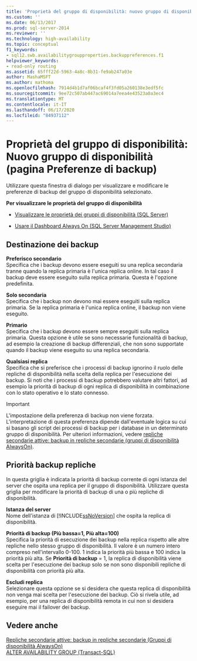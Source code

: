 ```yaml
---
title: 'Proprietà del gruppo di disponibilità: nuovo gruppo di disponibilità (pagina Preferenze di backup) | Microsoft Docs'
ms.custom: ''
ms.date: 06/13/2017
ms.prod: sql-server-2014
ms.reviewer: ''
ms.technology: high-availability
ms.topic: conceptual
f1_keywords:
- sql12.swb.availabilitygroupproperties.backuppreferences.f1
helpviewer_keywords:
- read-only routing
ms.assetid: 65fff22d-5963-4a8c-8b31-fe9ab247a03e
author: MashaMSFT
ms.author: mathoma
ms.openlocfilehash: 7914d4b1d7af06bcaf4f3fd05a260138e3edf5fc
ms.sourcegitcommit: 9ee72c507ab447ac69014a7eea4e43523a0a3ec4
ms.translationtype: MT
ms.contentlocale: it-IT
ms.lasthandoff: 06/17/2020
ms.locfileid: "84937112"
---
```

# <a name="availability-group-properties-new-availability-group-backup-preferences-page"></a>Proprietà del gruppo di disponibilità: Nuovo gruppo di disponibilità (pagina Preferenze di backup)
  Utilizzare questa finestra di dialogo per visualizzare e modificare le preferenze di backup del gruppo di disponibilità selezionato.  
  
 **Per visualizzare le proprietà del gruppo di disponibilità**  
  
-   [Visualizzare le proprietà dei gruppi di disponibilità &#40;SQL Server&#41;](view-availability-group-properties-sql-server.md)  
  
-   [Usare il Dashboard Always On &#40;SQL Server Management Studio&#41;](use-the-always-on-dashboard-sql-server-management-studio.md)  
  
## <a name="where-should-backups-occur"></a>Destinazione dei backup  
 **Preferisco secondario**  
 Specifica che i backup devono essere eseguiti su una replica secondaria tranne quando la replica primaria è l'unica replica online. In tal caso il backup deve essere eseguito sulla replica primaria. Questa è l'opzione predefinita.  
  
 **Solo secondaria**  
 Specifica che i backup non devono mai essere eseguiti sulla replica primaria. Se la replica primaria è l'unica replica online, il backup non viene eseguito.  
  
 **Primario**  
 Specifica che i backup devono essere sempre eseguiti sulla replica primaria. Questa opzione è utile se sono necessarie funzionalità di backup, ad esempio la creazione di backup differenziali, che non sono supportate quando il backup viene eseguito su una replica secondaria.  
  
 **Qualsiasi replica**  
 Specifica che si preferisce che i processi di backup ignorino il ruolo delle repliche di disponibilità nella scelta della replica per l'esecuzione dei backup. Si noti che i processi di backup potrebbero valutare altri fattori, ad esempio la priorità di backup di ogni replica di disponibilità in combinazione con lo stato operativo e lo stato connesso.  
  
> [!IMPORTANT]  
>  L'impostazione della preferenza di backup non viene forzata. L'interpretazione di questa preferenza dipende dall'eventuale logica su cui si basano gli script dei processi di backup per i database in un determinato gruppo di disponibilità. Per ulteriori informazioni, vedere [repliche secondarie attive: backup in repliche secondarie (gruppi di disponibilità AlwaysOn)](active-secondaries-backup-on-secondary-replicas-always-on-availability-groups.md).  
  
## <a name="replica-backup-priorities"></a>Priorità backup repliche  
 In questa griglia è indicata la priorità di backup corrente di ogni istanza del server che ospita una replica per il gruppo di disponibilità. Utilizzare questa griglia per modificare la priorità di backup di una o più repliche di disponibilità.  
  
 **Istanza del server**  
 Nome dell'istanza di [!INCLUDE[ssNoVersion](../../../includes/ssnoversion-md.md)] che ospita la replica di disponibilità.  
  
 **Priorità di backup (Più bassa=1, Più alta=100)**  
 Specifica la priorità di esecuzione dei backup nella replica rispetto alle altre repliche nello stesso gruppo di disponibilità. Il valore è un numero intero compreso nell'intervallo 0-100. 1 indica la priorità più bassa e 100 indica la priorità più alta. Se **Priorità di backup** = 1, la replica di disponibilità viene scelta per l'esecuzione dei backup solo se non sono disponibili repliche di disponibilità con priorità più alta.  
  
 **Escludi replica**  
 Selezionare questa opzione se si desidera che questa replica di disponibilità non venga mai scelta per l'esecuzione dei backup. Ciò si rivela utile, ad esempio, per una replica di disponibilità remota in cui non si desidera eseguire mai il failover dei backup.  
  
## <a name="see-also"></a>Vedere anche  
 [Repliche secondarie attive: backup in repliche secondarie (Gruppi di disponibilità AlwaysOn)](active-secondaries-backup-on-secondary-replicas-always-on-availability-groups.md)   
 [ALTER AVAILABILITY GROUP &#40;Transact-SQL&#41;](/sql/t-sql/statements/alter-availability-group-transact-sql)  
  
  
